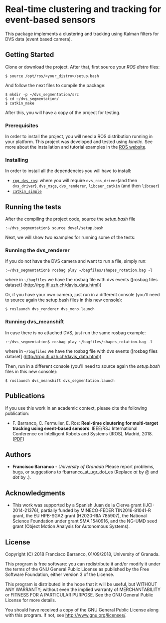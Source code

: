 # Real-time clustering and tracking for event-based sensors 

This package implements a clustering and tracking using Kalman filters for DVS data (event based camera). 

## Getting Started

Clone or download the project. After that, first source your *ROS distro* files:
```
$ source /opt/ros/<your_distro>/setup.bash
```

And follow the next files to compile the package:
```
$ mkdir -p ~/dvs_segmentation/src
$ cd ~/dvs_segmentation/
$ catkin_make
```

After this, you will have a copy of the project for testing.

### Prerequisites

In order to install the project, you will need a ROS distribution running in your platform. This project was developed and tested using *kinetic*. See more about the installation and tutorial examples in the [ROS website](http://wiki.ros.org/ROS/Tutorials/).

### Installing

In order to install all the dependencies you will have to install:
* [`rpg_dvs_ros`](https://github.com/uzh-rpg/rpg_dvs_ros): where you will require `dvs_ros_driver`(and then `dvs_driver`), `dvs_msgs`, `dvs_renderer`, `libcaer_catkin` (and then `libcaer`)
* [`catkin_simple`](https://github.com/catkin/catkin_simple)

## Running the tests

After the compiling the project code, source the *setup.bash* file

```
:~/dvs_segmentation$ source devel/setup.bash
```
Next, we will show two examples for running some of the tests:

### Running the dvs_renderer
If you do not have the DVS camera and want to run a file, simply run:
```
:~/dvs_segmentation$ rosbag play ~/bagfiles/shapes_rotation.bag -l
```
where in `~/bagfiles` we have the rosbag file with dvs events ([rosbag files dataset] (http://rpg.ifi.uzh.ch/davis_data.html)) 

Or, if you have your own camera, just run in a different console (you'll need to source again the setup.bash files in this new console):
```
$ roslaunch dvs_renderer dvs_mono.launch
```

### Running dvs_meanshift
In case there is no attached DVS, just run the same rosbag example:
```
:~/dvs_segmentation$ rosbag play ~/bagfiles/shapes_rotation.bag -l
```
where in `~/bagfiles` we have the rosbag file with dvs events ([rosbag files dataset] (http://rpg.ifi.uzh.ch/davis_data.html))

Then, run in a different console (you'll need to source again the *setup.bash* files in this new console):
```
$ roslaunch dvs_meanshift dvs_segmentation.launch
```

## Publications

If you use this work in an academic context, please cite the following publication:

* F. Barranco, C. Fermuller, E. Ros: **Real-time clsutering for multi-target tracking using event-based sensors**. IEEE/RSJ International Conference on Intelligent Robots and Systems (IROS), Madrid, 2018. ([PDF](https://arxiv.org/pdf/1807.02851.pdf))


## Authors

* **Francisco Barranco** - *University of Granada*
Please report problems, bugs, or suggestions to fbarranco_at_ugr_dot_es (Replace _at_ by @ and _dot_ by .).

## Acknowledgments

* This work was supported by a Spanish Juan de la Cierva grant (IJCI-2014-21376), partially funded by MINECO-FEDER TIN2016-81041-R grant, the EU HPB-SGA2 grant (H2020-RIA 785907), the National Science Foundation under grant SMA 1540916, and the NG-UMD seed grant (Object Motion Analysis for Autonomous Systems).

## License

Copyright (C) 2018 Francisco Barranco, 01/09/2018, University of Granada.

This program is free software: you can redistribute it and/or modify it under the terms of the GNU General Public License as published by the Free Software Foundation, either version 3 of the License.

This program is distributed in the hope that it will be useful, but WITHOUT ANY WARRANTY; without even the implied warranty of MERCHANTABILITY or FITNESS FOR A PARTICULAR PURPOSE. See the GNU General Public License for more details. 

You should have received a copy of the GNU General Public License along with this program.  If not, see <http://www.gnu.org/licenses/>.

